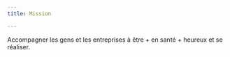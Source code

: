 ```yaml
---
title: Mission

---
```

Accompagner les gens et les entreprises à être + en santé + heureux et se réaliser.